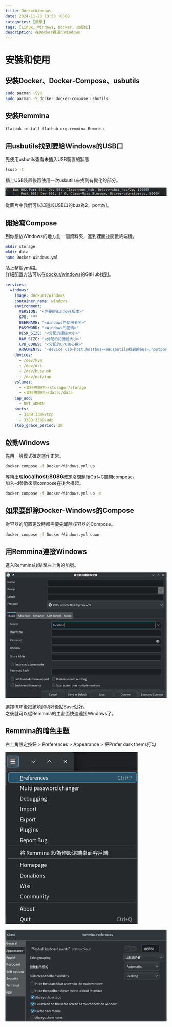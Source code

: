 ```yaml
---
title: DockerWindows
date: 2024-11-23 13:53 +0800
categories: [教學]
tags: [Linux, Windows, Docker, 虛擬化]
description: 在Docker裡運行Windows
---
```


# 安裝和使用
## 安裝Docker、Docker-Compose、usbutils
```bash
sudo pacman -Syu
sudo pacman -S docker docker-compose usbutils
```

## 安裝Remmina
```bash
flatpak install flathub org.remmina.Remmina
```

## 用usbutils找到要給Windows的USB口
先使用usbutils查看未插入USB裝置的狀態 <br>
```bash
lsusb -t
```

插上USB裝置後再使用一次usbutils來找到有變化的部分。 <br>

![Desktop View](/assets/img/2024-11-23-DockerWindows/usbutils.png)

從圖片中我們可以知道該USB口的bus為2，port為1。 <br>

## 開始寫Compose
到你想放Windows的地方創一個資料夾，進到裡面並開啟終端機。 <br>
```bash
mkdir storage
mkdir data
nano Docker-Windows.yml
```

貼上整個yml檔。 <br>
詳細配置方法可以在[dockur/windows](https://github.com/dockur/windows)的GitHub找到。 <br>
```yml
services:
  windows:
    image: dockurr/windows
    container_name: windows
    environment:
      VERSION: "<你要的Windows版本>"
      GPU: "Y"
      USERNAME: "<Windows的使用者名>"
      PASSWORD: "<Windows的密碼>"
      DISK_SIZE: "<分配的硬碟大小>"
      RAM_SIZE: "<分配的記憶體大小>"
      CPU_CORES: "<分配的CPU核心數>"
      ARGUMENTS: "-device usb-host,hostbus=<用usbutils找到的bus>,hostport=<用usbutils找到的port>"
    devices:
      - /dev/kvm
      - /dev/dri
      - /dev/bus/usb
      - /dev/net/tun
    volumes:
      - <資料夾路徑>/storage:/storage
      - <資料夾路徑>/data:/data
    cap_add:
      - NET_ADMIN
    ports:
      - 3389:3389/tcp
      - 3389:3389/udp
    stop_grace_period: 2m
```

## 啟動Windows
先用一般模式確定運作正常。 <br>
```bash
docker compose -f Docker-Windows.yml up
```

等待出現<span style="font-weight: bold; font-size: 1.2em;">localhost:8086</span>確定沒問題後Ctrl+C關閉compose。 <br>
加入-d參數來讓compose在後台掛起。 <br>
```bash
docker compose -f Docker-Windows.yml up -d
```

## 如果要卸除Docker-Windows的Compose
對容器的配置更改時都需要先卸除該容器的Compose。 <br>
```bash
docker compose -f Docker-Windows.yml down
```

## 用Remmina連接Windows
進入Remmina後點擊左上角的加號。 <br>

![Desktop View](/assets/img/2024-11-23-DockerWindows/Remmina.png)

選擇RDP後把該填的填好後點Save就好。 <br>
之後就可以從Remmina的主畫面快速連接Windows了。 <br>

## Remmina的暗色主題
右上角設定按鈕 > Preferences > Appearance > 把Prefer dark thems打勾 <br>

![Desktop View](/assets/img/2024-11-23-DockerWindows/RemminaPreferences.png)

![Desktop View](/assets/img/2024-11-23-DockerWindows/RemminaDarkThems.png)
